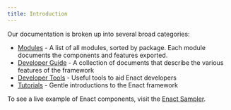 ```yaml
---
title: Introduction
---
```


Our documentation is broken up into several broad categories:

* [Modules](modules/) - A list of all modules, sorted by package. Each module documents the
	components and features exported.
* [Developer Guide](developer-guide/) - A collection of documents that describe the various features
	of the framework
* [Developer Tools](developer-tools/) - Useful tools to aid Enact developers
* [Tutorials](tutorials/) - Gentle introductions to the Enact framework

To see a live example of Enact components, visit the [Enact Sampler](http://nebula.lgsvl.com/enyojs/enact-sampler/).
